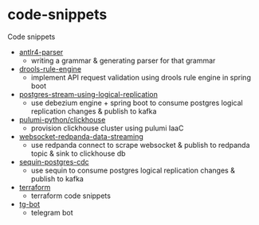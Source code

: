# code-snippets
Code snippets

- [antlr4-parser](antlr4-parser)
  - writing a grammar & generating parser for that grammar
- [drools-rule-engine](drools-rule-engine)
  - implement API request validation using drools rule engine in spring boot
- [postgres-stream-using-logical-replication](postgres-stream-using-logical-replication)
  - use debezium engine + spring boot to consume postgres logical replication changes & publish to kafka
- [pulumi-python/clickhouse](pulumi-python/clickhouse)
  - provision clickhouse cluster using pulumi IaaC
- [websocket-redpanda-data-streaming](websocket-redpanda-data-streaming)
  - use redpanda connect to scrape websocket & publish to redpanda topic & sink to clickhouse db
- [sequin-postgres-cdc](sequin-postgres-cdc)
  - use sequin to consume postgres logical replication changes & publish to kafka
- [terraform](terraform)
  - terraform code snippets
- [tg-bot](tg-bot)
  - telegram bot
